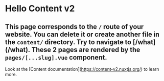<!-- ./content/index.md -->
# Hello Content v2
This page corresponds to the `/` route of your website. You can delete it or create another file in the `content/` directory. 
Try to navigate to \[/what\](/what). These 2 pages are rendered by the `pages/[...slug].vue` component.
---
Look at the \[Content documentation\](https://content-v2.nuxtjs.org/) to learn more.